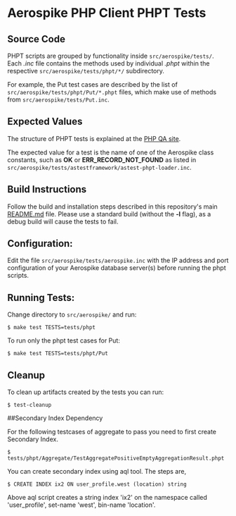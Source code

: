 # Aerospike PHP Client PHPT Tests

## Source Code

PHPT scripts are grouped by functionality inside `src/aerospike/tests/`.
Each *.inc* file contains the methods used by individual *.phpt* within
the respective `src/aerospike/tests/phpt/*/` subdirectory.

For example, the Put test cases are described by the list of
`src/aerospike/tests/phpt/Put/*.phpt` files, which make use of methods from `src/aerospike/tests/Put.inc`.

## Expected Values
The structure of PHPT tests is explained at the [PHP QA site](http://qa.php.net/write-test.php#writing-phpt).

The expected value for a test is the name of one of the Aerospike class
constants, such as **OK** or **ERR_RECORD_NOT_FOUND** as listed in
`src/aerospike/tests/astestframework/astest-phpt-loader.inc`.

## Build Instructions

Follow the build and installation steps described in this repository's main [README.md](../../../README.md) file.  Please use a standard build (without the **-l** flag), as a debug build will cause the tests to fail.

## Configuration:

Edit the file `src/aerospike/tests/aerospike.inc` with the IP address and port configuration of your Aerospike database server(s) before running the phpt
scripts.

## Running Tests:

Change directory to `src/aerospike/` and run:

    $ make test TESTS=tests/phpt

To run only the phpt test cases for Put:

    $ make test TESTS=tests/phpt/Put


## Cleanup

To clean up artifacts created by the tests you can run:

    $ test-cleanup

##Secondary Index Dependency

For the following testcases of aggregate to pass you need to first create Secondary Index.

    $ tests/phpt/Aggregate/TestAggregatePositiveEmptyAggregationResult.phpt

You can create secondary index using aql tool.
The steps are,

    $ CREATE INDEX ix2 ON user_profile.west (location) string

Above aql script creates a string index 'ix2' on the namespace called
'user_profile', set-name 'west', bin-name 'location'.

